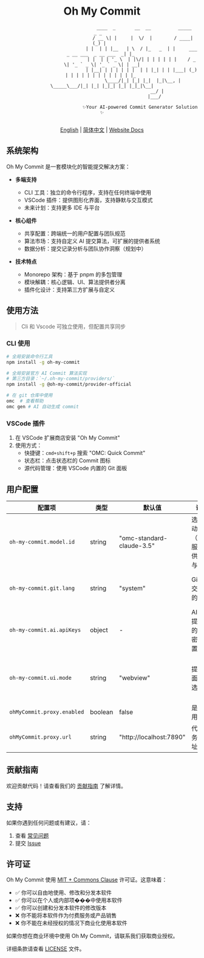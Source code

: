 <div align="center">

# Oh My Commit


```shell
                               ____  _       __  __          _____                          _ _   
                              / __ \| |     |  \/  |        / ____|                        (_) |  
                             | |  | | |__   | \  / |_   _  | |     ___  _ __ ___  _ __ ___  _| |_ 
                             | |  | | '_ \  | |\/| | | | | | |    / _ \| '_ ` _ \| '_ ` _ \| | __|
                             | |__| | | | | | |  | | |_| | | |___| (_) | | | | | | | | | | | | |_ 
                              \____/|_| |_| |_|  |_|\__, |  \_____\___/|_| |_| |_|_| |_| |_|_|\__|
                                                     __/ |                                        
                                                    |___/                                         
                            
                            ✨Your AI-powered Commit Generator Solution ✨
                            
```

[English](./README.md) | [简体中文](./README.zh-CN.md) | [Website Docs](https://oh-my-commit.github.io)

</div>

## 系统架构

Oh My Commit 是一套模块化的智能提交解决方案：

- **多端支持**
  - CLI 工具：独立的命令行程序，支持在任何终端中使用
  - VSCode 插件：提供图形化界面，支持静默与交互模式
  - 未来计划：支持更多 IDE 与平台

- **核心组件**
  - 共享配置：跨端统一的用户配置与团队规范
  - 算法市场：支持自定义 AI 提交算法，可扩展的提供者系统
  - 数据分析：提交记录分析与团队协作洞察（规划中）

- **技术特点**
  - Monorepo 架构：基于 pnpm 的多包管理
  - 模块解耦：核心逻辑、UI、算法提供者分离
  - 插件化设计：支持第三方扩展与自定义

## 使用方法

> Cli 和 Vscode 可独立使用，但配置共享同步

### CLI 使用

```bash
# 全局安装命令行工具
npm install -g oh-my-commit

# 全局安装官方 AI Commit 算法实现
# 第三方目录：`~/.oh-my-commit/providers/`
npm install -g @oh-my-commit/provider-official

# 在 git 仓库中使用
omc  # 查看帮助
omc gen # AI 自动生成 commit
```

### VSCode 插件

1. 在 VSCode 扩展商店安装 "Oh My Commit"
2. 使用方式：
   - 快捷键：`cmd+shift+p` 搜索 "OMC: Quick Commit"
   - 状态栏：点击状态栏的 Commit 图标
   - 源代码管理：使用 VSCode 内置的 Git 面板

## 用户配置

| 配置项                                 | 类型     | 默认值              | 说明                                              | 可选值                                                                                                                                                |
| -------------------------------------- |--------| ------------------- | ------------------------------------------------- | ----------------------------------------------------------------------------------------------------------------------------------------------------- |
| `oh-my-commit.model.id`                | string | "omc-standard-claude-3.5" | 选择自动提交（AC）服务的供应商与模型              | • `omc-standard-claude-3.5`<br>• `omc-standard-gpt-4o`      |
| `oh-my-commit.git.lang`      | string | "system"            | Git 提交信息的语言                                | • `system`: 跟随系统语言<br>• `zh_CN`: 中文提交信息<br>• `en_US`: English commit messages                                                             |
| `oh-my-commit.ai.apiKeys`              | object | -                   | AI 服务提供商的 API 密钥配置                      |                                                                                                                                                       |
| `oh-my-commit.ui.mode`                 | string | "webview"           | 提交界面模式选择                                  | • `quickInput`: 快速简单：单行输入框快速提交<br>• `webview`: 专业模式：带预览和格式化的完整编辑器                                                     |
| `ohMyCommit.proxy.enabled`             | boolean | false               | 是否启用代理                                      | `true / false`                                                                                                                                        |
| `ohMyCommit.proxy.url`                 | string | "http://localhost:7890" | 代理服务器地址                                | 任意有效的代理URL（如 "http://localhost:7890"）                                                                                                       |

## 贡献指南

欢迎贡献代码！请查看我们的 [贡献指南](CONTRIBUTING.md) 了解详情。

## 支持

如果你遇到任何问题或有建议，请：

1. 查看 [常见问题](docs/guide/faq.md)
2. 提交 [Issue](https://github.com/oh-my-commit/oh-my-commit/issues)

## 许可证

Oh My Commit 使用 [MIT + Commons Clause](./LICENSE) 许可证。这意味着：

- ✅ 你可以自由地使用、修改和分发本软件
- ✅ 你可以在个人或内部项���中使用本软件
- ✅ 你可以创建和分发本软件的修改版本
- ❌ 你不能将本软件作为付费服务或产品销售
- ❌ 你不能在未经授权的情况下商业化使用本软件

如果你想在商业环境中使用 Oh My Commit，请联系我们获取商业授权。

详细条款请查看 [LICENSE](./LICENSE) 文件。
